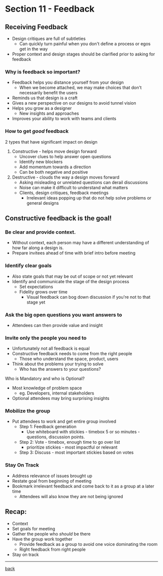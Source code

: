 # Section 11 - Feedback

## Receiving Feedback

- Design critiques are full of subtleties
  - Can quickly turn painful when you don't define a process or egos get in the way
- Proper context and design stages should be clarified prior to asking for feedback

### Why is feedback so important?

- Feedback helps you distance yourself from your design
  - When we become attached, we may make choices that don't necessarily benefit the users
- Reminds us that design is a craft
- Gives a new perspective on our designs to avoid tunnel vision
- Helps you grow as a designer
  - New insights and approaches
- Improves your ability to work with teams and clients

### How to get *good* feedback

2 types that have significant impact on design

1. Constructive - helps move design forward
    - Uncover clues to help answer open questions
    - Identify new blockers
    - Add momentum towards a direction
    - Can be both negative and positive
2. Destructive - clouds the way a design moves forward
    - Asking misleading or unrelated questions can derail discussions
    - Noise can make it difficult to understand what matters
    - Clients, design critiques, feedback meetings
      - Irrelevant ideas popping up that do not help solve problems or general designs

## Constructive feedback is the goal!

### Be clear and provide **context**.

- Without context, each person may have a different understanding of how far along a design is.
- Prepare invitees ahead of time with brief intro before meeting

### Identify clear goals

- Also state goals that may be out of scope or not yet relevant
- Identify and communicate the stage of the design process
  - Set expectations
  - Fidelity grows over time
    - Visual feedback can bog down discussion if you're not to that stage yet

### Ask the big open questions you want answers to

- Attendees can then provide value and insight

### Invite only the people you need to

- Unfortunately not all feedback is equal
- Constructive feedback needs to come from the right people
  - Those who understand the space, product, users
- Think about the problems your trying to solve
  - Who has the answers to your questions?

Who is Mandatory and who is Optional?

- Most knowledge of problem space
  - eg. Developers, internal stakeholders
- Optional attendees may bring surprising insights

### Mobilize the group

- Put attendees to work and get entire group involved
  - Step 1: Feedback generation
    - Use whiteboard with stickies - timebox 5 or so minutes - questions, discussion points.
  - Step 2: Vote - timebox, enough time to go over list
    - prioritize stickies - most impactful or relevant
  - Step 3: Discuss - most important stickies based on votes

### Stay On Track

- Address relevance of issues brought up
- Restate goal from beginning of meeting
- Bookmark irrelevant feedback and come back to it as a group at a later time
  - Attendees will also know they are not being ignored

## Recap:

- Context
- Set goals for meeting
- Gather the people who *should* be there
- Have the group work together
  - Provide feedback as a group to avoid one voice dominating the room
  - Right feedback from right people
- Stay on track

- - -

[back](../README.md)
